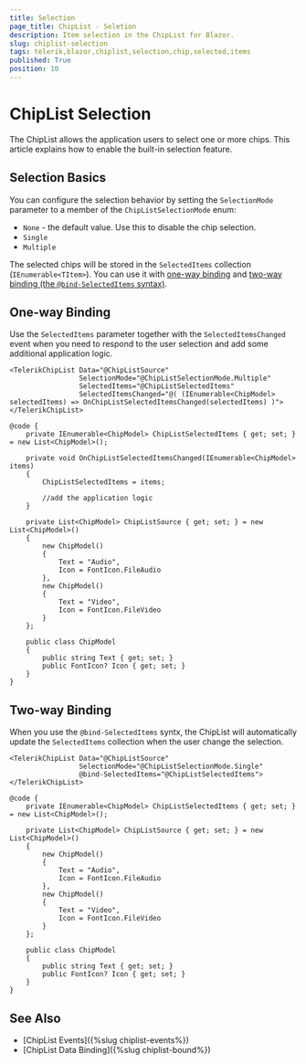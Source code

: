 ```yaml
---
title: Selection
page_title: ChipList - Seletion
description: Item selection in the ChipList for Blazor.
slug: chiplist-selection
tags: telerik,blazor,chiplist,selection,chip,selected,items
published: True
position: 10
---
```


# ChipList Selection

The ChipList allows the application users to select one or more chips. This article explains how to enable the built-in selection feature.

## Selection Basics

You can configure the selection behavior by setting the `SelectionMode` parameter to a member of the `ChipListSelectionMode` enum:

* `None` - the default value. Use this to disable the chip selection.
* `Single`
* `Multiple`

The selected chips will be stored in the `SelectedItems` collection (`IEnumerable<TItem>`). You can use it with [one-way binding](#one---way-binding) and [two-way binding (the `@bind-SelectedItems` syntax)](#two---way-binding).

## One-way Binding

Use the `SelectedItems` parameter together with the `SelectedItemsChanged` event when you need to respond to the user selection and add some additional application logic.

````CSHTML
<TelerikChipList Data="@ChipListSource"
                 SelectionMode="@ChipListSelectionMode.Multiple"
                 SelectedItems="@ChipListSelectedItems"
                 SelectedItemsChanged="@( (IEnumerable<ChipModel> selectedItems) => OnChipListSelectedItemsChanged(selectedItems) )">
</TelerikChipList>

@code {
    private IEnumerable<ChipModel> ChipListSelectedItems { get; set; } = new List<ChipModel>();

    private void OnChipListSelectedItemsChanged(IEnumerable<ChipModel> items)
    {
        ChipListSelectedItems = items;

        //add the application logic
    }

    private List<ChipModel> ChipListSource { get; set; } = new List<ChipModel>()
    {
        new ChipModel()
        {
            Text = "Audio",
            Icon = FontIcon.FileAudio
        },
        new ChipModel()
        {
            Text = "Video",
            Icon = FontIcon.FileVideo
        }
    };

    public class ChipModel
    {
        public string Text { get; set; }
        public FontIcon? Icon { get; set; }
    }
}
````

## Two-way Binding

When you use the `@bind-SelectedItems` syntx, the ChipList will automatically update the `SelectedItems` collection when the user change the selection.

````CSHTML
<TelerikChipList Data="@ChipListSource"
                 SelectionMode="@ChipListSelectionMode.Single"
                 @bind-SelectedItems="@ChipListSelectedItems">
</TelerikChipList>

@code {
    private IEnumerable<ChipModel> ChipListSelectedItems { get; set; } = new List<ChipModel>();

    private List<ChipModel> ChipListSource { get; set; } = new List<ChipModel>()
    {
        new ChipModel()
        {
            Text = "Audio",
            Icon = FontIcon.FileAudio
        },
        new ChipModel()
        {
            Text = "Video",
            Icon = FontIcon.FileVideo
        }
    };

    public class ChipModel
    {
        public string Text { get; set; }
        public FontIcon? Icon { get; set; }
    }
}
````


## See Also

* [ChipList Events]({%slug chiplist-events%})
* [ChipList Data Binding]({%slug chiplist-bound%})

